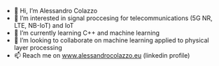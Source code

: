 - 👋 Hi, I’m Alessandro Colazzo
- 👀 I’m interested in signal proccesing for telecommunications (5G NR, LTE, NB-IoT) and IoT
- 🌱 I’m currently learning C++ and machine learning
- 💞️ I’m looking to collaborate on machine learning applied to physical layer processing
- 📫 Reach me on www.alessandrocolazzo.eu (linkedin profile)

<!---
colazzoa/colazzoa is a ✨ special ✨ repository because its `README.md` (this file) appears on your GitHub profile.
You can click the Preview link to take a look at your changes.
--->
